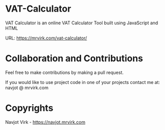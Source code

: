 # VAT-Calculator
VAT Calculator is an online VAT Calculator Tool built using JavaScript and HTML

URL: https://mrvirk.com/vat-calculator/

# Collaboration and Contributions 
Feel free to make contributions by making a pull request.

If you would like to use project code in one of your projects contact me at: navjot @ mrvirk.com

# Copyrights
Navjot Virk - https://navjot.mrvirk.com